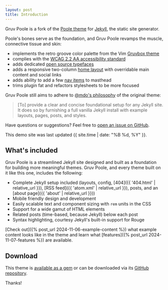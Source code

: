 ```yaml
---
layout: post
title: Introduction
---
```


Gruv Poole is a fork of the [Poole theme](https://github.com/poole/poole) for [Jekyll](http://jekyllrb.com), the static site generator.

Poole's bones serve as the foundation, and Gruv Poole revamps the muscle, connective tissue and skin:
- implements the retro groove color palette from the Vim [Gruvbox theme](https://github.com/morhetz/gruvbox)
- complies with the [WCAG 2.2 AA accessibility standard](https://www.wcag.com/resource/what-is-wcag)
- adds dedicated [open source typefaces](#licenses)
- adds a responsive two-column [home layout](#home-page-content) with overridable main content and social links
- adds ability to add a few [nav items](#masthead-navigation) to masthead
- trims plugin fat and refactors stylesheets to be more focused

Gruv Poole still aims to adhere to [@mdo's philosophy](https://github.com/mdo) of the original theme:
> [To] provide a clear and concise foundational setup for any Jekyll site. It does so by furnishing a full vanilla Jekyll install with example layouts, pages, posts, and styles.

Have questions or suggestions? Feel free to [open an issue on GitHub](https://github.com/jamogriff/gruv-poole/issues/new).

This demo site was last updated {{ site.time | date: "%B %d, %Y" }}.

## What's included

Gruv Poole is a streamlined Jekyll site designed and built as a foundation for building more meaningful themes. Gruv Poole, and every theme built on it like this one, includes the following:

* Complete Jekyll setup included (layouts, config, [404]({{ '404.html' | relative_url }}), [RSS feed]({{ 'atom.xml' | relative_url }}), posts, and an [about page]({{ 'about' | relative_url }}))
* Mobile friendly design and development
* Easily scalable text and component sizing with `rem` units in the CSS
* Support for a wide gamut of HTML elements
* Related posts (time-based, because Jekyll) below each post
* Syntax highlighting, courtesy Jekyll's built-in support for Rouge

[Check out]({% post_url 2024-11-06-example-content %}) what example content looks like in the theme and learn what [features]({% post_url 2024-11-07-features %}) are available.

## Download

This theme is [available as a gem](https://rubygems.org/gems/jekyll-theme-gruv-poole) or can be downloaded via its [GitHub repository](https://github.com/jamogriff/gruv-poole).

Thanks!

